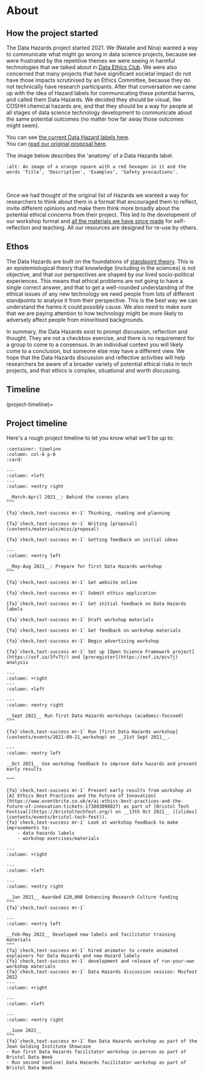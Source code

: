 # About

## How the project started 

The Data Hazards project started 2021.
We (Natalie and Nina) wanted a way to communicate what might go wrong in data science projects, because we were frustrated by the repetitive themes we were seeing in harmful technologies that we talked about in [Data Ethics Club](https://dataethicsclub.com).
We were also concerned that many projects that have significant societal impact do not have those impacts scrutinised by an Ethics Committee, because they do not technically have research participants. 
After that conversation we came up with the idea of Hazard labels for communicating these potential harms, and called them Data Hazards. 
We decided they should be visual, like COSHH chemical hazards are, and that they should be a way for people at all stages of data science technology development to communicate about the same potential outcomes (no matter how far away those outcomes might seem).

You can see [the current Data Hazard labels here](data-hazards).  
You can [read our original proposal here](materials/misc/proposal).  

The image below describes the 'anatomy' of a Data Hazards label.   

```{image} ../images/hazardanatomy.svg
:alt: An image of a orange square with a red hexagon in it and the words 'Title', 'Description', 'Examples', 'Safety precautions'. 
```
<br>
  
Once we had thought of the original list of Hazards we wanted a way for researchers to think about them in a format that encouraged them to reflect, invite different opinions and make them think more broadly about the potential ethical concerns from their project. 
This led to the development of our workshop format and [all the materials we have since made](materials) for self-reflection and teaching. 
All our resources are designed for re-use by others. 


## Ethos

The Data Hazards are built on the foundations of [standpoint theory](https://en.wikipedia.org/wiki/Standpoint_theory). 
This is an epistemiological theory that knowledge (including in the sciences) is not objective, and that our perspectives are shaped by our lived socio-political experiences. 
This means that ethical problems are not going to have a single correct answer, and that to get a well-rounded understanding of the ethical issues of any new technology we need people from lots of different standpoints to analyse it from their perspective. 
This is the best way we can understand the harms it could possibly cause.
We also need to make sure that we are paying attention to how technology might be more likely to adversely affect people from minoritised backgrounds.

In summary, the Data Hazards exist to prompt discussion, reflection and thought. 
They are not a checkbox exercise, and there is no requirement for a group to come to a consensus. 
In an individual context you will likely come to a conclusion, but someone else may have a different view.
We hope that the Data Hazards discussion and reflective activities will help researchers be aware of a broader variety of potential ethical risks in tech projects, and that ethics is complex, situational and worth discussing.

## Timeline 

(project-timeline)=
## Project timeline

Here's a rough project timeline to let you know what we'll be up to:

````{panels}
:container: timeline
:column: col-6 p-0
:card:

---
:column: +left
---
:column: +entry right

__March-April 2021__: Behind the scenes plans
^^^

{fa}`check,text-success mr-1` Thinking, reading and planning

{fa}`check,text-success mr-1` Writing [proposal](contents/materials/misc/proposal)

{fa}`check,text-success mr-1` Getting feedback on initial ideas

---
:column: +entry left

__May-Aug 2021__: Prepare for first Data Hazards workshop 
^^^

{fa}`check,text-success mr-1` Get website online

{fa}`check,text-success mr-1` Submit ethics application 

{fa}`check,text-success mr-1` Get initial feedback on Data Hazards labels 

{fa}`check,text-success mr-1` Draft workshop materials

{fa}`check,text-success mr-1` Get feedback on workshop materials

{fa}`check,text-success mr-1` Begin advertising workshop 

{fa}`check,text-success mr-1` Set up [Open Science Framework project](https://osf.io/3fv7t/) and [preregister](https://osf.io/pcv7j) analysis

---
:column: +right
---
:column: +left

---
:column: +entry right

__Sept 2021__ Run first Data Hazards workshops (academic-focused)
^^^

{fa}`check,text-success mr-1` Run [first Data Hazards workshop](contents/events/2021-09-21_workshop) on __21st Sept 2021__.

---
:column: +entry left

__Oct 2021__ Use workshop feedback to improve data hazards and present early results

^^^

{fa}`check,text-success mr-1` Present early results from workshop at [AI Ethics Best Practices and the Future of Innovation](https://www.eventbrite.co.uk/e/ai-ethics-best-practices-and-the-future-of-innovation-tickets-173883098027) as part of [Bristol Tech Festival](https://bristoltechfest.org/) on __13th Oct 2021__ ([slides](contents/events/bristol-tech-fest)).
{fa}`check,text-success mr-1` Look at workshop feedback to make improvements to:
    - data hazards labels
    - workshop exercises/materials

---
:column: +right

---
:column: +left

---
:column: +entry right

__Jan 2021__ Awarded £20,000 Enhancing Research Culture funding
^^^
{fa}`check,text-success mr-1` 

---
:column: +entry left

__Feb-May 2022__ Developed new labels and facilitator training materials
^^^
{fa}`check,text-success mr-1` hired animator to create animated explainers for Data Hazards and new Hazard labels
{fa}`check,text-success mr-1` development and release of run-your-own workshop materials 
{fa}`check,text-success mr-1` Data Hazards discussion session: Mozfest 2022
---
:column: +right

---
:column: +left

---
:column: +entry right

__June 2022__ 
^^^
{fa}`check,text-success mr-1` Ran Data Hazards workshop as part of the Jean Golding Institute Showcase
- Run first Data Hazards facilitator workshop in-person as part of Bristol Data Week 
- Run second (online) Data Hazards facilitator workshop as part of Bristol Data Week

````

